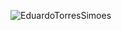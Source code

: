 <p><img align="center" src="https://github-readme-stats.vercel.app/api/top-langs?username=EduardoTorresSimoes&show_icons=true&theme=dark&locale=en&layout=compact" alt="EduardoTorresSimoes" /></p>
